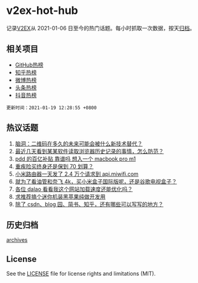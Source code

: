# v2ex-hot-hub

 记录[V2EX](https://www.v2ex.com/)从 2021-01-06 日至今的热门话题。每小时抓取一次数据，按天[归档](archives)。
 
 ## 相关项目

- [GitHub热榜](https://github.com/lonnyzhang423/github-hot-hub)
- [知乎热榜](https://github.com/lonnyzhang423/zhihu-hot-hub)
- [微博热榜](https://github.com/lonnyzhang423/weibo-hot-hub)
- [头条热榜](https://github.com/lonnyzhang423/toutiao-hot-hub)
- [抖音热榜](https://github.com/lonnyzhang423/douyin-hot-hub)


 `更新时间：2021-01-19 12:28:55 +0800`

## 热议话题

1. [脑洞：二维码在多久的未来可能会被什么新技术替代？](https://www.v2ex.com/t/745891)
1. [最近几天看到某某软件读取浏览器历史记录的事情，怎么防范？](https://www.v2ex.com/t/745902)
1. [pdd 的百亿补贴 靠谱吗 想入一个 macbook pro m1](https://www.v2ex.com/t/745966)
1. [重疾险买终身还是保到 70 划算？](https://www.v2ex.com/t/746164)
1. [小米路由器一天发了 2.4 万个请求到 api.miwifi.com](https://www.v2ex.com/t/746094)
1. [就为了看油管和奈飞 4k，买小米盒子国际版呢，还是谷歌电视盒子？](https://www.v2ex.com/t/745980)
1. [各位 dalao 看看我这个网站加载速度还能优化吗？](https://www.v2ex.com/t/746175)
1. [求推荐搞个迷你机装黑苹果纯做开发用](https://www.v2ex.com/t/745946)
1. [除了 csdn、blog 园、简书、知乎，还有哪些可以写写的地方？](https://www.v2ex.com/t/746031)

## 历史归档

[archives](archives)

## License

See the [LICENSE](LICENSE) file for license rights and limitations (MIT).
